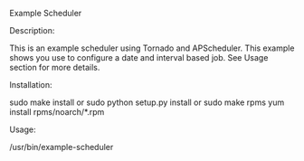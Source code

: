 Example Scheduler

Description:

This is an example scheduler using Tornado and APScheduler.  This example shows you use to configure
a date and interval based job.  See Usage section for more details.

Installation:

sudo make install
or
sudo python setup.py install
or
sudo make rpms
yum install rpms/noarch/\*.rpm

Usage:

/usr/bin/example-scheduler
